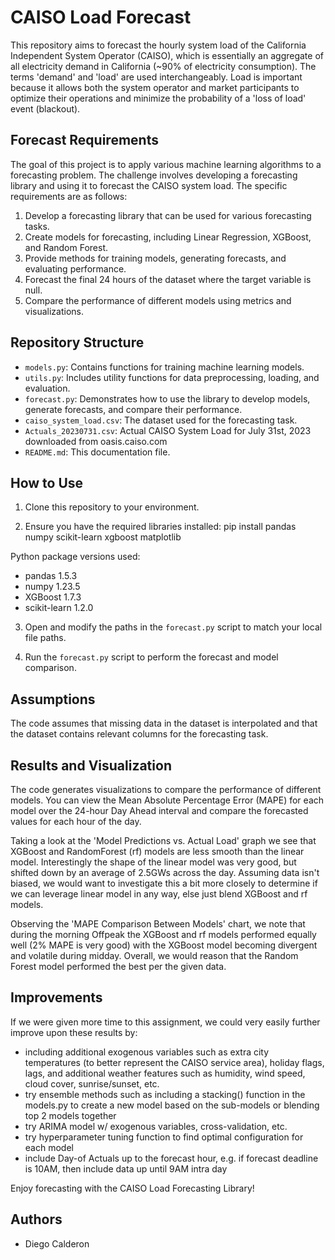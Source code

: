# CAISO Load Forecast

This repository aims to forecast the hourly system load of the California Independent System Operator (CAISO), which is essentially an aggregate of all electricity demand in California (~90% of electricity consumption).  The terms 'demand' and 'load' are used interchangeably.  Load is important because it allows both the system operator and market participants to optimize their operations and minimize the probability of a 'loss of load' event (blackout).

## Forecast Requirements

The goal of this project is to apply various machine learning algorithms to a forecasting problem. The challenge involves developing a forecasting library and using it to forecast the CAISO system load. The specific requirements are as follows:

1. Develop a forecasting library that can be used for various forecasting tasks.
2. Create models for forecasting, including Linear Regression, XGBoost, and Random Forest.
3. Provide methods for training models, generating forecasts, and evaluating performance.
4. Forecast the final 24 hours of the dataset where the target variable is null.
5. Compare the performance of different models using metrics and visualizations.

## Repository Structure

- `models.py`: Contains functions for training machine learning models.
- `utils.py`: Includes utility functions for data preprocessing, loading, and evaluation.
- `forecast.py`: Demonstrates how to use the library to develop models, generate forecasts, and compare their performance.
- `caiso_system_load.csv`: The dataset used for the forecasting task.
- `Actuals_20230731.csv`: Actual CAISO System Load for July 31st, 2023 downloaded from oasis.caiso.com
- `README.md`: This documentation file.

## How to Use

1. Clone this repository to your environment.

2. Ensure you have the required libraries installed:
pip install pandas numpy scikit-learn xgboost matplotlib

Python package versions used:
- pandas 1.5.3
- numpy 1.23.5
- XGBoost 1.7.3
- scikit-learn 1.2.0

3. Open and modify the paths in the `forecast.py` script to match your local file paths.

4. Run the `forecast.py` script to perform the forecast and model comparison.

## Assumptions

The code assumes that missing data in the dataset is interpolated and that the dataset contains relevant columns for the forecasting task.

## Results and Visualization

The code generates visualizations to compare the performance of different models. You can view the Mean Absolute Percentage Error (MAPE) for each model over the 24-hour Day Ahead interval and compare the forecasted values for each hour of the day.

Taking a look at the 'Model Predictions vs. Actual Load' graph we see that XGBoost and RandomForest (rf) models are less smooth than the linear model.  Interestingly the shape of the linear model was very good, but shifted down by an average of 2.5GWs across the day.  Assuming data isn't biased, we would want to investigate this a bit more closely to determine if we can leverage linear model in any way, else just blend XGBoost and rf models.

Observing the 'MAPE Comparison Between Models' chart, we note that during the morning Offpeak the XGBoost and rf models performed equally well (2% MAPE is very good) with the XGBoost model becoming divergent and volatile during midday.  Overall, we would reason that the Random Forest model performed the best per the given data.

## Improvements

If we were given more time to this assignment, we could very easily further improve upon these results by:
- including additional exogenous variables such as extra city temperatures (to better represent the CAISO service area), holiday flags, lags, and additional weather features such as humidity, wind speed, cloud cover, sunrise/sunset, etc.
- try ensemble methods such as including a stacking() function in the models.py to create a new model based on the sub-models or blending top 2 models together
- try ARIMA model w/ exogenous variables, cross-validation, etc.
- try hyperparameter tuning function to find optimal configuration for each model
- include Day-of Actuals up to the forecast hour, e.g. if forecast deadline is 10AM, then include data up until 9AM intra day



Enjoy forecasting with the CAISO Load Forecasting Library!
## Authors

- Diego Calderon

